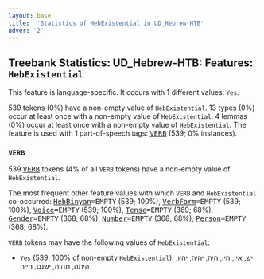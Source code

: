 ```yaml
---
layout: base
title:  'Statistics of HebExistential in UD_Hebrew-HTB'
udver: '2'
---
```


## Treebank Statistics: UD_Hebrew-HTB: Features: `HebExistential`

This feature is language-specific.
It occurs with 1 different values: `Yes`.

539 tokens (0%) have a non-empty value of `HebExistential`.
13 types (0%) occur at least once with a non-empty value of `HebExistential`.
4 lemmas (0%) occur at least once with a non-empty value of `HebExistential`.
The feature is used with 1 part-of-speech tags: <tt><a href="he_htb-pos-VERB.html">VERB</a></tt> (539; 0% instances).

### `VERB`

539 <tt><a href="he_htb-pos-VERB.html">VERB</a></tt> tokens (4% of all `VERB` tokens) have a non-empty value of `HebExistential`.

The most frequent other feature values with which `VERB` and `HebExistential` co-occurred: <tt><a href="he_htb-feat-HebBinyan.html">HebBinyan</a></tt><tt>=EMPTY</tt> (539; 100%), <tt><a href="he_htb-feat-VerbForm.html">VerbForm</a></tt><tt>=EMPTY</tt> (539; 100%), <tt><a href="he_htb-feat-Voice.html">Voice</a></tt><tt>=EMPTY</tt> (539; 100%), <tt><a href="he_htb-feat-Tense.html">Tense</a></tt><tt>=EMPTY</tt> (369; 68%), <tt><a href="he_htb-feat-Gender.html">Gender</a></tt><tt>=EMPTY</tt> (368; 68%), <tt><a href="he_htb-feat-Number.html">Number</a></tt><tt>=EMPTY</tt> (368; 68%), <tt><a href="he_htb-feat-Person.html">Person</a></tt><tt>=EMPTY</tt> (368; 68%).

`VERB` tokens may have the following values of `HebExistential`:

* `Yes` (539; 100% of non-empty `HebExistential`): יש, אין, היו, היה, יהיה, יהיו, היתה, תהיה, ישנם, הייה

